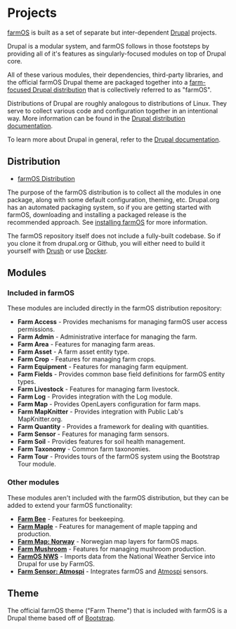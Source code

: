 # Projects

[farmOS] is built as a set of separate but inter-dependent [Drupal] projects.

Drupal is a modular system, and farmOS follows in those footsteps by providing
all of it's features as singularly-focused modules on top of Drupal core.

All of these various modules, their dependencies, third-party libraries, and
the official farmOS Drupal theme are packaged together into a
[farm-focused Drupal distribution] that is collectively referred to as "farmOS".

Distributions of Drupal are roughly analogous to distributions of Linux. They
serve to collect various code and configuration together in an intentional way.
More information can be found in the [Drupal distribution documentation].

To learn more about Drupal in general, refer to the [Drupal documentation].

## Distribution

* [farmOS Distribution]

The purpose of the farmOS distribution is to collect all the modules in one
package, along with some default configuration, theming, etc. Drupal.org has an
automated packaging system, so if you are getting started with farmOS,
downloading and installing a packaged release is the recommended approach. See
[installing farmOS] for more information.

The farmOS repository itself does not include a fully-built codebase. So if you
clone it from drupal.org or Github, you will either need to build it yourself
with [Drush] or use [Docker].

## Modules

### Included in farmOS

These modules are included directly in the farmOS distribution repository:

* **Farm Access** - Provides mechanisms for managing farmOS user access
  permissions.
* **Farm Admin** - Administrative interface for managing the farm.
* **Farm Area** - Features for managing farm areas.
* **Farm Asset** - A farm asset entity type.
* **Farm Crop** - Features for managing farm crops.
* **Farm Equipment** - Features for managing farm equipment.
* **Farm Fields** - Provides common base field definitions for farmOS entity
  types.
* **Farm Livestock** - Features for managing farm livestock.
* **Farm Log** - Provides integration with the Log module.
* **Farm Map** - Provides OpenLayers configuration for farm maps.
* **Farm MapKnitter** - Provides integration with Public Lab's MapKnitter.org.
* **Farm Quantity** - Provides a framework for dealing with quantities.
* **Farm Sensor** - Features for managing farm sensors.
* **Farm Soil** - Provides features for soil health management.
* **Farm Taxonomy** - Common farm taxonomies.
* **Farm Tour** - Provides tours of the farmOS system using the Bootstrap Tour
  module.

### Other modules

These modules aren't included with the farmOS distribution, but they can be
added to extend your farmOS functionality:

* **[Farm Bee](https://drupal.org/project/farm_bee)** - Features for beekeeping.
* **[Farm Maple](https://drupal.org/project/farm_maple)** - Features for
  management of maple tapping and production.
* **[Farm Map: Norway](https://github.com/farmOS/farm_map_no)** - Norwegian map
  layers for farmOS maps.
* **[Farm Mushroom](https://drupal.org/project/farm_mushroom)** - Features for
  managing mushroom production.
* **[FarmOS NWS](https://github.com/bitsecondal/farmosnws)** - Imports data
  from the National Weather Service into Drupal for use by FarmOS.
* **[Farm Sensor: Atmospi](https://github.com/mstenta/farm_sensor_atmospi)** -
  Integrates farmOS and [Atmospi](https://github.com/mstenta/atmospi) sensors.

## Theme

The official farmOS theme ("Farm Theme") that is included with farmOS is a
Drupal theme based off of [Bootstrap].

[farmOS]: http://farmos.org
[Drupal]: https://drupal.org
[farm-focused Drupal distribution]: https://drupal.org/project/farm
[Drupal distribution documentation]: https://www.drupal.org/documentation/build/distributions
[Drupal documentation]: https://www.drupal.org/documentation
[farmOS Distribution]: https://drupal.org/project/farm
[installing farmOS]: /hosting/installing
[Drush]: http://www.drush.org
[Docker]: /development/docker
[Bootstrap]: https://drupal.org/project/bootstrap

